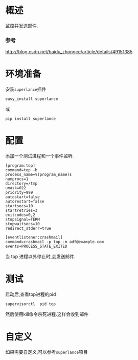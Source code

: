 # 概述
监控并发送邮件.
### 参考
http://blog.csdn.net/baidu_zhongce/article/details/49151385
# 环境准备
安装`superlance`插件
```
easy_install superlance
```
或
```
pip install superlance
```
# 配置
添加一个测试进程和一个事件监听.
```
[program:top]
command=top -b
process_name=%(program_name)s
numprocs=1
directory=/tmp
umask=022
priority=999
autostart=false
autorestart=false
startsecs=10
startretries=3
exitcodes=0,2
stopsignal=TERM
stopwaitsecs=10
redirect_stderr=true

[eventlistener:crashmail]
command=crashmail -p top -m adf@example.com
events=PROCESS_STATE_EXITED
```
当 top 进程以外停止时,会发送邮件.

# 测试
启动后,查看top进程的pid
```
supervisorctl  pid top
```
然后使用kill命令杀死进程.这样会收到邮件

# 自定义
如果需要自定义,可以参考`superlance`项目